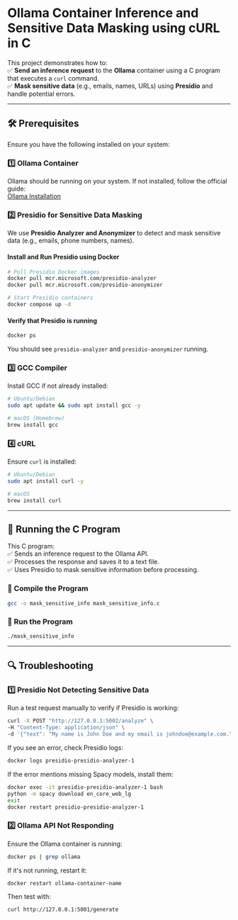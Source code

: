 # Ollama Container Inference and Sensitive Data Masking using cURL in C

This project demonstrates how to:  
✅ **Send an inference request** to the **Ollama** container using a C program that executes a `curl` command.  
✅ **Mask sensitive data** (e.g., emails, names, URLs) using **Presidio** and handle potential errors.  

---

## **🛠 Prerequisites**  

Ensure you have the following installed on your system:  

### **1️⃣ Ollama Container**  
Ollama should be running on your system. If not installed, follow the official guide:  
[Ollama Installation](https://ollama.com)  

### **2️⃣ Presidio for Sensitive Data Masking**  
We use **Presidio Analyzer and Anonymizer** to detect and mask sensitive data (e.g., emails, phone numbers, names).  

#### **Install and Run Presidio using Docker**  
```sh
# Pull Presidio Docker images
docker pull mcr.microsoft.com/presidio-analyzer
docker pull mcr.microsoft.com/presidio-anonymizer

# Start Presidio containers
docker compose up -d
```

#### **Verify that Presidio is running**  
```sh
docker ps
```
You should see `presidio-analyzer` and `presidio-anonymizer` running.  

### **3️⃣ GCC Compiler**  
Install GCC if not already installed:  
```sh
# Ubuntu/Debian
sudo apt update && sudo apt install gcc -y  

# macOS (Homebrew)
brew install gcc  
```

### **4️⃣ cURL**  
Ensure `curl` is installed:  
```sh
# Ubuntu/Debian
sudo apt install curl -y  

# macOS
brew install curl  
```

---

## **🚀 Running the C Program**  

This C program:  
✅ Sends an inference request to the Ollama API.  
✅ Processes the response and saves it to a text file.  
✅ Uses Presidio to mask sensitive information before processing.  

### **🔹 Compile the Program**  
```sh
gcc -o mask_sensitive_info mask_sensitive_info.c
```

### **🔹 Run the Program**  
```sh
./mask_sensitive_info
```

---

## **🔍 Troubleshooting**  

### **1️⃣ Presidio Not Detecting Sensitive Data**  
Run a test request manually to verify if Presidio is working:  
```sh
curl -X POST "http://127.0.0.1:5002/analyze" \
-H "Content-Type: application/json" \
-d '{"text": "My name is John Doe and my email is johndoe@example.com.", "language": "en"}'
```

If you see an error, check Presidio logs:  
```sh
docker logs presidio-presidio-analyzer-1
```

If the error mentions missing Spacy models, install them:  
```sh
docker exec -it presidio-presidio-analyzer-1 bash
python -m spacy download en_core_web_lg
exit
docker restart presidio-presidio-analyzer-1
```

### **2️⃣ Ollama API Not Responding**  
Ensure the Ollama container is running:  
```sh
docker ps | grep ollama
```

If it's not running, restart it:  
```sh
docker restart ollama-container-name
```

Then test with:  
```sh
curl http://127.0.0.1:5001/generate
```

